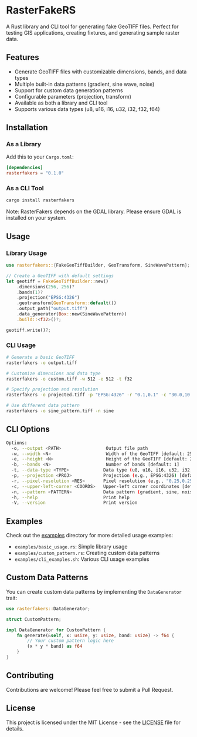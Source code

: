 # RasterFakeRS

A Rust library and CLI tool for generating fake GeoTIFF files. Perfect for testing GIS applications, creating fixtures, and generating sample raster data.

## Features

- Generate GeoTIFF files with customizable dimensions, bands, and data types
- Multiple built-in data patterns (gradient, sine wave, noise)
- Support for custom data generation patterns
- Configurable parameters (projection, transform)
- Available as both a library and CLI tool
- Supports various data types (u8, u16, i16, u32, i32, f32, f64)

## Installation

### As a Library

Add this to your `Cargo.toml`:

```toml
[dependencies]
rasterfakers = "0.1.0"
```

### As a CLI Tool

```bash
cargo install rasterfakers
```

Note: RasterFakers depends on the GDAL library. Please ensure GDAL is installed on your system.

## Usage

### Library Usage

```rust
use rasterfakers::{FakeGeoTiffBuilder, GeoTransform, SineWavePattern};

// Create a GeoTIFF with default settings
let geotiff = FakeGeoTiffBuilder::new()
    .dimensions(256, 256)?
    .bands(1)?
    .projection("EPSG:4326")
    .geotransform(GeoTransform::default())
    .output_path("output.tiff")
    .data_generator(Box::new(SineWavePattern))
    .build::<f32>()?;

geotiff.write()?;
```

### CLI Usage

```bash
# Generate a basic GeoTIFF
rasterfakers -o output.tiff

# Customize dimensions and data type
rasterfakers -o custom.tiff -w 512 -e 512 -t f32

# Specify projection and resolution
rasterfakers -o projected.tiff -p "EPSG:4326" -r "0.1,0.1" -c "30.0,10.0"

# Use different data pattern
rasterfakers -o sine_pattern.tiff -n sine
```

## CLI Options

```bash
Options:
  -o, --output <PATH>                 Output file path
  -w, --width <N>                     Width of the GeoTIFF [default: 256]
  -e, --height <N>                    Height of the GeoTIFF [default: 256]
  -b, --bands <N>                     Number of bands [default: 1]
  -t, --data-type <TYPE>             Data type (u8, u16, i16, u32, i32, f32, f64) [default: f64]
  -p, --projection <PROJ>            Projection (e.g., EPSG:4326) [default: EPSG:4326]
  -r, --pixel-resolution <RES>       Pixel resolution (e.g., "0.25,0.25") [default: "1.0,1.0"]
  -c, --upper-left-corner <COORDS>   Upper-left corner coordinates [default: "0.0,0.0"]
  -n, --pattern <PATTERN>            Data pattern (gradient, sine, noise) [default: gradient]
  -h, --help                         Print help
  -V, --version                      Print version
```

## Examples

Check out the [examples](examples/) directory for more detailed usage examples:

- `examples/basic_usage.rs`: Simple library usage
- `examples/custom_pattern.rs`: Creating custom data patterns
- `examples/cli_examples.sh`: Various CLI usage examples

## Custom Data Patterns

You can create custom data patterns by implementing the `DataGenerator` trait:

```rust
use rasterfakers::DataGenerator;

struct CustomPattern;

impl DataGenerator for CustomPattern {
    fn generate(&self, x: usize, y: usize, band: usize) -> f64 {
        // Your custom pattern logic here
        (x * y * band) as f64
    }
}
```

## Contributing

Contributions are welcome! Please feel free to submit a Pull Request.

## License

This project is licensed under the MIT License - see the [LICENSE](LICENSE) file for details.
